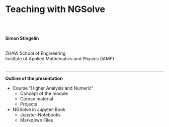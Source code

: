 # Teaching with NGSolve
<br><br>

**Simon Stingelin**
<br><br>

ZHAW School of Engineering<br>
Institute of Applied Mathematics and Physics (IAMP)
<br><br>

---

**Outline of the presentation**

- Course "Higher Analysis and Numeric"
    - Concept of the module
    - Course material
    - Projects
- NGSolve in Jupyter-Book
    - Jupyter-Notebooks
    - Markdown Files
